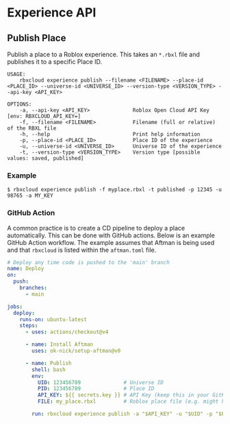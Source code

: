 # Experience API

## Publish Place
Publish a place to a Roblox experience. This takes an `*.rbxl` file and publishes it to a specific Place ID.
```
USAGE:
    rbxcloud experience publish --filename <FILENAME> --place-id <PLACE_ID> --universe-id <UNIVERSE_ID> --version-type <VERSION_TYPE> --api-key <API_KEY>

OPTIONS:
    -a, --api-key <API_KEY>              Roblox Open Cloud API Key [env: RBXCLOUD_API_KEY=]
    -f, --filename <FILENAME>            Filename (full or relative) of the RBXL file
    -h, --help                           Print help information
    -p, --place-id <PLACE_ID>            Place ID of the experience
    -u, --universe-id <UNIVERSE_ID>      Universe ID of the experience
    -t, --version-type <VERSION_TYPE>    Version type [possible values: saved, published]
```

### Example
```
$ rbxcloud experience publish -f myplace.rbxl -t published -p 12345 -u 98765 -a MY_KEY
```

### GitHub Action
A common practice is to create a CD pipeline to deploy a place automatically. This can be done with GitHub actions. Below is an example GitHub Action workflow. The example assumes that Aftman is being used and that `rbxcloud` is listed within the `aftman.toml` file.

```yaml
# Deploy any time code is pushed to the 'main' branch
name: Deploy
on:
  push:
    branches:
      - main

jobs:
  deploy:
    runs-on: ubuntu-latest
    steps:
      - uses: actions/checkout@v4

      - name: Install Aftman
        uses: ok-nick/setup-aftman@v0

      - name: Publish
        shell: bash
        env:
          UID: 123456789              # Universe ID
          PID: 123456789              # Place ID
          API_KEY: ${{ secrets.key }} # API Key (keep this in your GitHub Repository Secrets)
          FILE: my_place.rbxl         # Roblox place file (e.g. might have a step before this to build the file with Rojo)

        run: rbxcloud experience publish -a "$API_KEY" -u "$UID" -p "$PID" -t published -f "$FILE"
```
